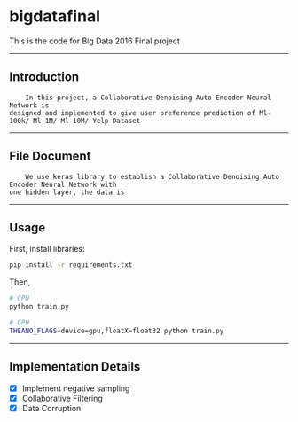 # bigdatafinal
This is the code for Big Data 2016 Final project


------------
Introduction
------------ 
    
        In this project, a Collaborative Denoising Auto Encoder Neural Network is
    designed and implemented to give user preference prediction of Ml-100k/ Ml-1M/ Ml-10M/ Yelp Dataset


-------------
File Document
-------------

        We use keras library to establish a Collaborative Denoising Auto Encoder Neural Network with
    one hidden layer, the data is     
     
-----
Usage
-----   
First, install libraries:

```sh
pip install -r requirements.txt
```

Then,

```sh
# CPU
python train.py

# GPU
THEANO_FLAGS=device=gpu,floatX=float32 python train.py
```
----------------------
Implementation Details
----------------------

- [x] Implement negative sampling
- [x] Collaborative Filtering 
- [x] Data Corruption
